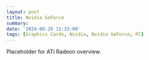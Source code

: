 ```yaml
---
layout: post
title: Nvidia GeForce
summary: 
date: '2024-08-29 11:33:00'
tags: [Graphics Cards, Nvidia, Nvidia GeForce, PC]
---
```


Placeholder for ATi Radeon overview.